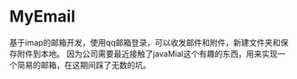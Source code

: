 # MyEmail
基于imap的邮箱开发，使用qq邮箱登录，可以收发邮件和附件，新建文件夹和保存附件到本地。
因为公司需要最近接触了javaMial这个有趣的东西，用来实现一个简易的邮箱，在这期间踩了无数的坑。

